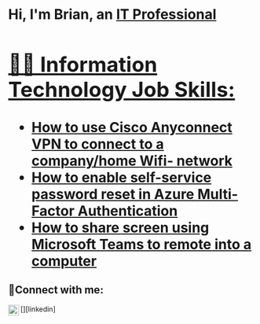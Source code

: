 <h1>Hi, I'm Brian, an <a href="https://linkedin.com/in/Brian">IT Professional

<h2>👨‍💻 Information Technology Job Skills:</h2>

  - [How to use Cisco Anyconnect VPN to connect to a company/home Wifi- network](https://github.com/brilongurmo/CiscoAnyconnect)
  - [How to enable self-service password reset in Azure Multi-Factor Authentication](https://github.com/brilongurmo/Azure-MFA)
  - [How to share screen using Microsoft Teams to remote into a computer](https://github.com/brilongurmo/Microsoft-Teams)


<h2>🤳Connect with me:</h2>

[<img align="left" alt="Brian | LinkedIn" width="22px" src="https://cdn.jsdelivr.net/npm/simple-icons@v3/icons/linkedin.svg" />][linkedin]
